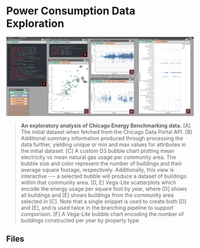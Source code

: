 # Power Consumption Data Exploration


![Application 1](./Application1Labeled.png)

> **An exploratory analysis of Chicago Energy Benchmarking data.** [A] The initial dataset when fetched from the Chicago Data Portal API.  [B] Additional summary information produced through processing the data further, yielding unique or min and max values for attributes in the initial dataset. [C] A custom D3 bubble chart plotting mean electricity vs mean natural gas usage per community area. The bubble size and color represent the number of buildings and their average square footage, respectively. Additionally, this view is interactive --- a selected bubble will produce a dataset of buildings within that community area. [D, E] Vega-Lite scatterplots which encode the energy usage per square foot by year, where [D] shows all buildings and [E] shows buildings from the community area selected in [C]. Note that a single snippet is used to create both [D] and [E], and is used twice in the branching pipeline to support *comparison*. [F] A Vega-Lite bubble chart encoding the number of buildings constructed per year by property type.

## Files